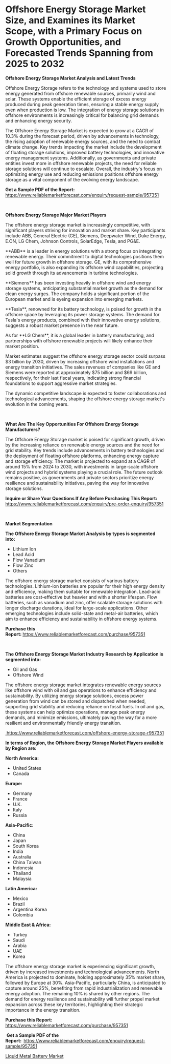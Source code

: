 <p><h1>Offshore Energy Storage Market Size, and Examines its Market Scope, with a Primary Focus on Growth Opportunities, and Forecasted Trends Spanning from 2025 to 2032</h1></p><p><strong>Offshore Energy Storage Market Analysis and Latest Trends</strong></p>
<p><p>Offshore Energy Storage refers to the technology and systems used to store energy generated from offshore renewable sources, primarily wind and solar. These systems enable the efficient storage of excess energy produced during peak generation times, ensuring a stable energy supply even when production is low. The integration of energy storage solutions in offshore environments is increasingly critical for balancing grid demands and enhancing energy security.</p><p>The Offshore Energy Storage Market is expected to grow at a CAGR of 10.3% during the forecast period, driven by advancements in technology, the rising adoption of renewable energy sources, and the need to combat climate change. Key trends impacting the market include the development of floating storage solutions, improved battery technologies, and innovative energy management systems. Additionally, as governments and private entities invest more in offshore renewable projects, the need for reliable storage solutions will continue to escalate. Overall, the industry's focus on optimizing energy use and reducing emissions positions offshore energy storage as a vital component of the evolving energy landscape.</p></p>
<p><strong>Get a Sample PDF of the Report:&nbsp;</strong> <a href="https://www.reliablemarketforecast.com/enquiry/request-sample/957351?utm_campaign=2235&utm_medium=2&utm_source=Github&utm_content=ia&utm_term=07042025&utm_id=offshore-energy-storage">https://www.reliablemarketforecast.com/enquiry/request-sample/957351</a></p>
<p>&nbsp;</p>
<p><strong>Offshore Energy Storage Major Market Players</strong></p>
<p><p>The offshore energy storage market is increasingly competitive, with significant players striving for innovation and market share. Key participants include ABB, General Electric (GE), Siemens, Deepwater Wind, Duke Energy, E.ON, LG Chem, Johnson Controls, SolarEdge, Tesla, and PG&E.</p><p>**ABB** is a leader in energy solutions with a strong focus on integrating renewable energy. Their commitment to digital technologies positions them well for future growth in offshore storage. GE, with its comprehensive energy portfolio, is also expanding its offshore wind capabilities, projecting solid growth through its advancements in turbine technologies.</p><p>**Siemens** has been investing heavily in offshore wind and energy storage systems, anticipating substantial market growth as the demand for clean energy surges. The company holds a significant portion of the European market and is eyeing expansion into emerging markets.</p><p>**Tesla**, renowned for its battery technology, is poised for growth in the offshore space by leveraging its power storage systems. The demand for Tesla's energy products, combined with their innovative energy solutions, suggests a robust market presence in the near future.</p><p>As for **LG Chem**, it is a global leader in battery manufacturing, and partnerships with offshore renewable projects will likely enhance their market position. </p><p>Market estimates suggest the offshore energy storage sector could surpass $3 billion by 2030, driven by increasing offshore wind installations and energy transition initiatives. The sales revenues of companies like GE and Siemens were reported at approximately $75 billion and $69 billion, respectively, for their last fiscal years, indicating strong financial foundations to support aggressive market strategies. </p><p>The dynamic competitive landscape is expected to foster collaborations and technological advancements, shaping the offshore energy storage market's evolution in the coming years.</p></p>
<p>&nbsp;</p>
<p><strong>What Are The Key Opportunities For Offshore Energy Storage Manufacturers?</strong></p>
<p><p>The Offshore Energy Storage market is poised for significant growth, driven by the increasing reliance on renewable energy sources and the need for grid stability. Key trends include advancements in battery technologies and the deployment of floating offshore platforms, enhancing energy capture and storage efficiency. The market is projected to expand at a CAGR of around 15% from 2024 to 2030, with investments in large-scale offshore wind projects and hybrid systems playing a crucial role. The future outlook remains positive, as governments and private sectors prioritize energy resilience and sustainability initiatives, paving the way for innovative storage solutions.</p></p>
<p><strong>Inquire or Share Your Questions If Any Before Purchasing This Report:</strong> <a href="https://www.reliablemarketforecast.com/enquiry/pre-order-enquiry/957351?utm_campaign=2235&utm_medium=2&utm_source=Github&utm_content=ia&utm_term=07042025&utm_id=offshore-energy-storage">https://www.reliablemarketforecast.com/enquiry/pre-order-enquiry/957351</a></p>
<p>&nbsp;</p>
<p><strong>Market Segmentation</strong></p>
<p><strong>The Offshore Energy Storage Market Analysis by types is segmented into:</strong></p>
<p><ul><li>Lithium Ion</li><li>Lead Acid</li><li>Flow Vanadium</li><li>Flow Zinc</li><li>Others</li></ul></p>
<p><p>The offshore energy storage market consists of various battery technologies. Lithium-ion batteries are popular for their high energy density and efficiency, making them suitable for renewable integration. Lead-acid batteries are cost-effective but heavier and with a shorter lifespan. Flow batteries, such as vanadium and zinc, offer scalable storage solutions with longer discharge durations, ideal for large-scale applications. Other emerging technologies include solid-state and metal-air batteries, which aim to enhance efficiency and sustainability in offshore energy systems.</p></p>
<p><strong>Purchase this Report:&nbsp;</strong><a href="https://www.reliablemarketforecast.com/purchase/957351?utm_campaign=2235&utm_medium=2&utm_source=Github&utm_content=ia&utm_term=07042025&utm_id=offshore-energy-storage">https://www.reliablemarketforecast.com/purchase/957351</a></p>
<p>&nbsp;</p>
<p><strong>The Offshore Energy Storage Market Industry Research by Application is segmented into:</strong></p>
<p><ul><li>Oil and Gas</li><li>Offshore Wind</li></ul></p>
<p><p>The offshore energy storage market integrates renewable energy sources like offshore wind with oil and gas operations to enhance efficiency and sustainability. By utilizing energy storage solutions, excess power generation from wind can be stored and dispatched when needed, supporting grid stability and reducing reliance on fossil fuels. In oil and gas, these systems can help optimize operations, manage peak energy demands, and minimize emissions, ultimately paving the way for a more resilient and environmentally friendly energy transition.</p></p>
<p><a href="https://www.reliablemarketforecast.com/offshore-energy-storage-r957351?utm_campaign=2235&utm_medium=2&utm_source=Github&utm_content=ia&utm_term=07042025&utm_id=offshore-energy-storage">&nbsp;https://www.reliablemarketforecast.com/offshore-energy-storage-r957351</a></p>
<p><strong>In terms of Region, the Offshore Energy Storage Market Players available by Region are:</strong></p>
<p>
    <p> <strong> North America: </strong>
        <ul>
            <li>United States</li>
            <li>Canada</li>
        </ul>
        </p> 
    <p> <strong> Europe: </strong>
        <ul>
            <li>Germany</li>
            <li>France</li>
            <li>U.K.</li>
            <li>Italy</li>
            <li>Russia</li>
        </ul>
        </p> 
    <p> <strong> Asia-Pacific: </strong>
        <ul>
            <li>China</li>
            <li>Japan</li>
            <li>South Korea</li>
            <li>India</li>
            <li>Australia</li>
            <li>China Taiwan</li>
            <li>Indonesia</li>
            <li>Thailand</li>
            <li>Malaysia</li>
        </ul>
        </p> 
    <p> <strong> Latin America: </strong>
        <ul>
            <li>Mexico</li>
            <li>Brazil</li>
            <li>Argentina Korea</li>
            <li>Colombia</li>
        </ul>
        </p> 
    <p> <strong> Middle East & Africa: </strong>
        <ul>
            <li>Turkey</li>
            <li>Saudi</li>
            <li>Arabia</li>
            <li>UAE</li>
            <li>Korea</li>
        </ul>
    </p>
    </p>
<p><p>The offshore energy storage market is experiencing significant growth, driven by increased investments and technological advancements. North America is projected to dominate, holding approximately 35% market share, followed by Europe at 30%. Asia-Pacific, particularly China, is anticipated to capture around 25%, benefiting from rapid industrialization and renewable energy adoption. The remaining 10% is shared by other regions. The demand for energy resilience and sustainability will further propel market expansion across these key territories, highlighting their strategic importance in the energy transition.</p></p>
<p><strong>Purchase this Report: </strong><a href="https://www.reliablemarketforecast.com/purchase/957351?utm_campaign=2235&utm_medium=2&utm_source=Github&utm_content=ia&utm_term=07042025&utm_id=offshore-energy-storage">https://www.reliablemarketforecast.com/purchase/957351</a></p>
<p>&nbsp;<strong>Get a Sample PDF of the Report:&nbsp;&nbsp;</strong><a href="https://www.reliablemarketforecast.com/enquiry/request-sample/957351?utm_campaign=2235&utm_medium=2&utm_source=Github&utm_content=ia&utm_term=07042025&utm_id=offshore-energy-storage">https://www.reliablemarketforecast.com/enquiry/request-sample/957351</a></p>
<p><strong></strong></p>
<p><p><a href="https://github.com/gullattedenna/Market-Research-Report-List-1/blob/main/liquid-metal-battery-market.md?utm_campaign=2235&utm_medium=2&utm_source=Github&utm_content=ia&utm_term=07042025&utm_id=offshore-energy-storage">Liquid Metal Battery Market</a></p></p>